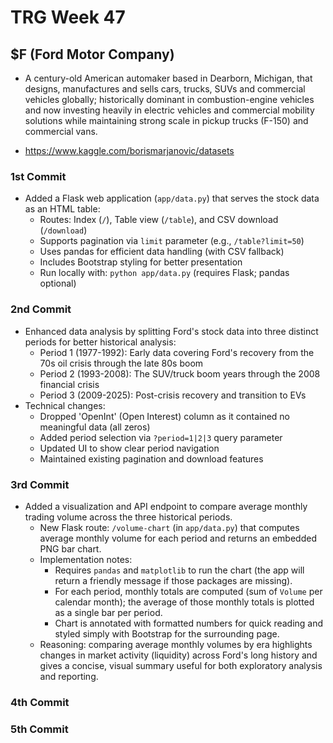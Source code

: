 # TRG Week 47

## $F (Ford Motor Company)

- A century-old American automaker based in Dearborn, Michigan, that designs, manufactures and sells cars, trucks, SUVs and commercial vehicles globally; historically dominant in combustion-engine vehicles and now investing heavily in electric vehicles and commercial mobility solutions while maintaining strong scale in pickup trucks (F-150) and commercial vans.

- https://www.kaggle.com/borismarjanovic/datasets

### 1st Commit

- Added a Flask web application (`app/data.py`) that serves the stock data as an HTML table:
  - Routes: Index (`/`), Table view (`/table`), and CSV download (`/download`)
  - Supports pagination via `limit` parameter (e.g., `/table?limit=50`)
  - Uses pandas for efficient data handling (with CSV fallback)
  - Includes Bootstrap styling for better presentation
  - Run locally with: `python app/data.py` (requires Flask; pandas optional)

### 2nd Commit

- Enhanced data analysis by splitting Ford's stock data into three distinct periods for better historical analysis:
  - Period 1 (1977-1992): Early data covering Ford's recovery from the 70s oil crisis through the late 80s boom
  - Period 2 (1993-2008): The SUV/truck boom years through the 2008 financial crisis
  - Period 3 (2009-2025): Post-crisis recovery and transition to EVs
- Technical changes:
  - Dropped 'OpenInt' (Open Interest) column as it contained no meaningful data (all zeros)
  - Added period selection via `?period=1|2|3` query parameter
  - Updated UI to show clear period navigation
  - Maintained existing pagination and download features

### 3rd Commit

- Added a visualization and API endpoint to compare average monthly trading volume across the three historical periods.
  - New Flask route: `/volume-chart` (in `app/data.py`) that computes average monthly volume for each period and returns an embedded PNG bar chart.
  - Implementation notes:
    - Requires `pandas` and `matplotlib` to run the chart (the app will return a friendly message if those packages are missing).
    - For each period, monthly totals are computed (sum of `Volume` per calendar month); the average of those monthly totals is plotted as a single bar per period.
    - Chart is annotated with formatted numbers for quick reading and styled simply with Bootstrap for the surrounding page.
  - Reasoning: comparing average monthly volumes by era highlights changes in market activity (liquidity) across Ford's long history and gives a concise, visual summary useful for both exploratory analysis and reporting.

### 4th Commit

### 5th Commit